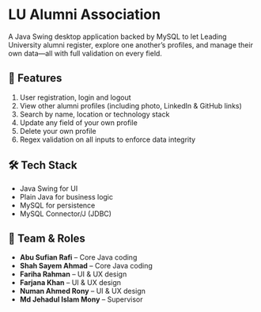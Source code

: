 LU Alumni Association
=====================

A Java Swing desktop application backed by MySQL to let Leading University alumni register, explore one another’s profiles, and manage their own data—all with full validation on every field.

🚀 Features
--------
1. User registration, login and logout  
2. View other alumni profiles (including photo, LinkedIn & GitHub links)  
3. Search by name, location or technology stack  
4. Update any field of your own profile  
5. Delete your own profile  
6. Regex validation on all inputs to enforce data integrity  

🛠 Tech Stack
----------
- Java Swing for UI  
- Plain Java for business logic  
- MySQL for persistence  
- MySQL Connector/J (JDBC)  

👥 Team & Roles
------------
- **Abu Sufian Rafi** – Core Java coding  
- **Shah Sayem Ahmad** – Core Java coding  
- **Fariha Rahman** – UI & UX design  
- **Farjana Khan** – UI & UX design  
- **Numan Ahmed Rony** – UI & UX design  
- **Md Jehadul Islam Mony** – Supervisor  
